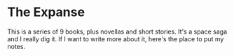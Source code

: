 # The Expanse

This is a series of 9 books, plus novellas and short stories. It's a space saga and I really dig it. If I want to write more about it, here's the place to put my notes.